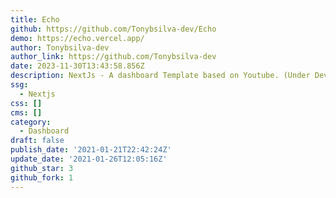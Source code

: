 ```yaml
---
title: Echo
github: https://github.com/Tonybsilva-dev/Echo
demo: https://echo.vercel.app/
author: Tonybsilva-dev
author_link: https://github.com/Tonybsilva-dev
date: 2023-11-30T13:43:58.856Z
description: NextJs - A dashboard Template based on Youtube. (Under Development)
ssg:
  - Nextjs
css: []
cms: []
category:
  - Dashboard
draft: false
publish_date: '2021-01-21T22:42:24Z'
update_date: '2021-01-26T12:05:16Z'
github_star: 3
github_fork: 1
---
```

